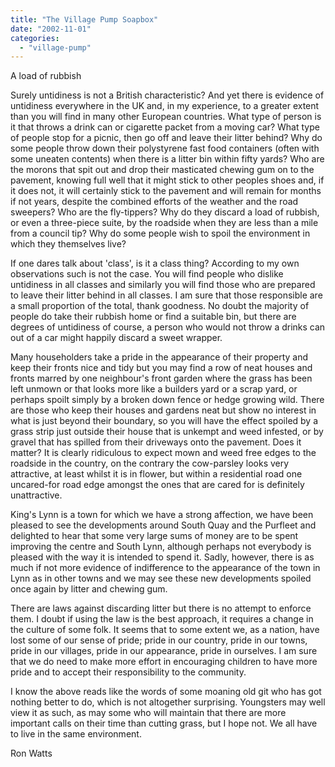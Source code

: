 ```yaml
---
title: "The Village Pump Soapbox"
date: "2002-11-01"
categories: 
  - "village-pump"
---
```


A load of rubbish

Surely untidiness is not a British characteristic? And yet there is evidence of untidiness everywhere in the UK and, in my experience, to a greater extent than you will find in many other European countries. What type of person is it that throws a drink can or cigarette packet from a moving car? What type of people stop for a picnic, then go off and leave their litter behind? Why do some people throw down their polystyrene fast food containers (often with some uneaten contents) when there is a litter bin within fifty yards? Who are the morons that spit out and drop their masticated chewing gum on to the pavement, knowing full well that it might stick to other peoples shoes and, if it does not, it will certainly stick to the pavement and will remain for months if not years, despite the combined efforts of the weather and the road sweepers? Who are the fly-tippers? Why do they discard a load of rubbish, or even a three-piece suite, by the roadside when they are less than a mile from a council tip? Why do some people wish to spoil the environment in which they themselves live?

If one dares talk about 'class', is it a class thing? According to my own observations such is not the case. You will find people who dislike untidiness in all classes and similarly you will find those who are prepared to leave their litter behind in all classes. I am sure that those responsible are a small proportion of the total, thank goodness. No doubt the majority of people do take their rubbish home or find a suitable bin, but there are degrees of untidiness of course, a person who would not throw a drinks can out of a car might happily discard a sweet wrapper.

Many householders take a pride in the appearance of their property and keep their fronts nice and tidy but you may find a row of neat houses and fronts marred by one neighbour's front garden where the grass has been left unmown or that looks more like a builders yard or a scrap yard, or perhaps spoilt simply by a broken down fence or hedge growing wild. There are those who keep their houses and gardens neat but show no interest in what is just beyond their boundary, so you will have the effect spoiled by a grass strip just outside their house that is unkempt and weed infested, or by gravel that has spilled from their driveways onto the pavement. Does it matter? It is clearly ridiculous to expect mown and weed free edges to the roadside in the country, on the contrary the cow-parsley looks very attractive, at least whilst it is in flower, but within a residential road one uncared-for road edge amongst the ones that are cared for is definitely unattractive.

King's Lynn is a town for which we have a strong affection, we have been pleased to see the developments around South Quay and the Purfleet and delighted to hear that some very large sums of money are to be spent improving the centre and South Lynn, although perhaps not everybody is pleased with the way it is intended to spend it. Sadly, however, there is as much if not more evidence of indifference to the appearance of the town in Lynn as in other towns and we may see these new developments spoiled once again by litter and chewing gum.

There are laws against discarding litter but there is no attempt to enforce them. I doubt if using the law is the best approach, it requires a change in the culture of some folk. It seems that to some extent we, as a nation, have lost some of our sense of pride; pride in our country, pride in our towns, pride in our villages, pride in our appearance, pride in ourselves. I am sure that we do need to make more effort in encouraging children to have more pride and to accept their responsibility to the community.

I know the above reads like the words of some moaning old git who has got nothing better to do, which is not altogether surprising. Youngsters may well view it as such, as may some who will maintain that there are more important calls on their time than cutting grass, but I hope not. We all have to live in the same environment.

Ron Watts
